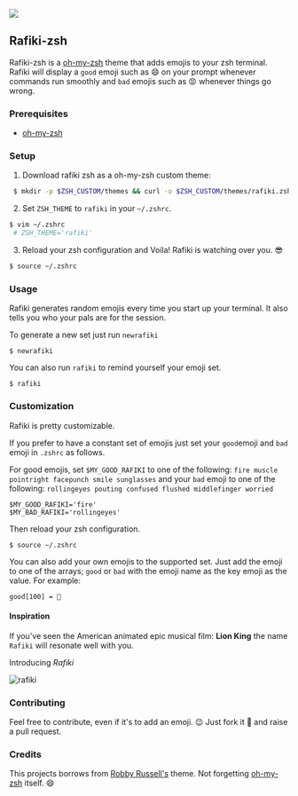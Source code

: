 ![](https://www.dropbox.com/s/u08c2zofducjvh9/rafiki-zsh-2.png?raw=1)

## Rafiki-zsh

Rafiki-zsh is a [oh-my-zsh](https://github.com/robbyrussell/oh-my-zsh) theme that adds emojis to your zsh terminal.
Rafiki will display a `good` emoji such as :smile: on your prompt whenever commands run smoothly and `bad` emojis
such as :rage: whenever things go wrong.


### Prerequisites

* [oh-my-zsh](https://github.com/robbyrussell/oh-my-zsh)

### Setup

1. Download rafiki zsh as a oh-my-zsh custom theme:

```bash
 $ mkdir -p $ZSH_CUSTOM/themes && curl -o $ZSH_CUSTOM/themes/rafiki.zsh-theme https://raw.githubusercontent.com/akabiru/rafiki-zsh/develop/rafiki.zsh-theme
```

2. Set `ZSH_THEME` to `rafiki` in your `~/.zshrc`.

```bash
$ vim ~/.zshrc
 # ZSH_THEME='rafiki'
```

3. Reload your zsh configuration and Voila! Rafiki is watching over you. :sunglasses:

```bash
$ source ~/.zshrc
```
### Usage

Rafiki generates random emojis every time you start up your terminal. It also tells you who your pals are for the session.

To generate a new set just run `newrafiki`

    $ newrafiki

You can also run `rafiki` to remind yourself your emoji set.

    $ rafiki

### Customization

Rafiki is pretty customizable.

If you prefer to have a constant set of emojis just set your `good`emoji and `bad` emoji in `.zshrc` as follows.

For good emojis, set `$MY_GOOD_RAFIKI` to one of the following: `fire muscle pointright facepunch smile sunglasses` and
your `bad` emoji to one of the following: `rollingeyes pouting confused flushed middlefinger worried`

    $MY_GOOD_RAFIKI='fire'
    $MY_BAD_RAFIKI='rollingeyes'

Then reload your zsh configuration.

    $ source ~/.zshrc

You can also add your own emojis to the supported set. Just add the emoji to one of the arrays; `good` or `bad` with the
emoji name as the key emoji as the value. For example:
```
good[100] = 💯
```

#### Inspiration

If you've seen the American animated epic musical film: **Lion King** the name `Rafiki` will resonate well with you.

Introducing _Rafiki_

![rafiki](https://i.imgur.com/mu2h8fs.jpg)

### Contributing

Feel free to contribute, even if it's to add an emoji. :wink: Just fork it :fork_and_knife: and raise a pull request.

### Credits

This projects borrows from [Robby Russell's](https://github.com/robbyrussell/oh-my-zsh/blob/master/themes/robbyrussell.zsh-theme) theme.
Not forgetting [oh-my-zsh](https://github.com/robbyrussell/oh-my-zsh) itself. :smile:
